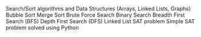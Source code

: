 Search/Sort algorithms and Data Structures (Arrays, Linked Lists, Graphs)
Bubble Sort
Merge Sort
Brute Force Search
Binary Search
Breadth First Search (BFS)
Depth First Search (DFS)
Linked List
SAT problem
Simple SAT problem solved using Python
